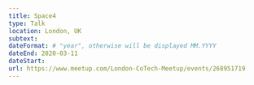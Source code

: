 ```yaml
---
title: Space4
type: Talk
location: London, UK
subtext:
dateFormat: # "year", otherwise will be displayed MM.YYYY
dateEnd: 2020-03-11
dateStart:
url: https://www.meetup.com/London-CoTech-Meetup/events/268951719
---
```

